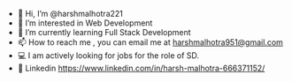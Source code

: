 - 👋 Hi, I’m @harshmalhotra221
- 👀 I’m interested in Web Development
- 🌱 I’m currently learning Full Stack Development
- 📫 How to reach me , you can email me at harshmalhotra951@gmail.com
- 💻 I am actively looking for jobs for the role of SD.
- 📌 Linkedin https://www.linkedin.com/in/harsh-malhotra-666371152/
